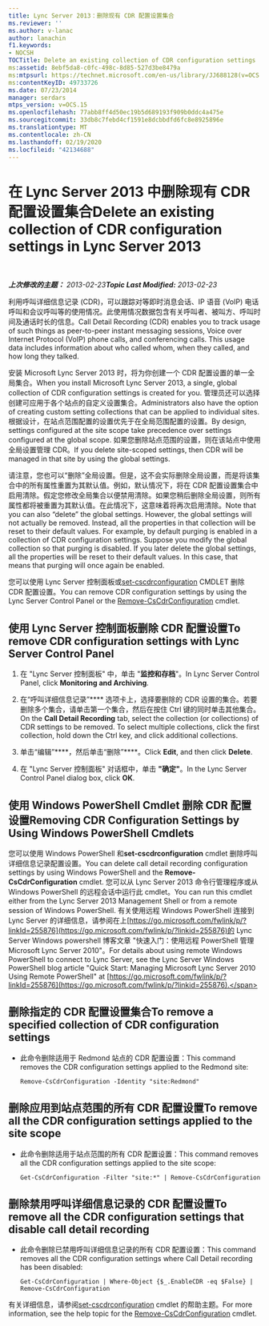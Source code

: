 ```yaml
---
title: Lync Server 2013：删除现有 CDR 配置设置集合
ms.reviewer: ''
ms.author: v-lanac
author: lanachin
f1.keywords:
- NOCSH
TOCTitle: Delete an existing collection of CDR configuration settings
ms:assetid: 8ebf5da8-c0fc-498c-8d85-527d3be8479a
ms:mtpsurl: https://technet.microsoft.com/en-us/library/JJ688128(v=OCS.15)
ms:contentKeyID: 49733726
ms.date: 07/23/2014
manager: serdars
mtps_version: v=OCS.15
ms.openlocfilehash: 77abb8ff4d50ec19b5d689193f909b0ddc4a475e
ms.sourcegitcommit: 33db8c7febd4cf1591e8dcbbdfd6fc8e8925896e
ms.translationtype: MT
ms.contentlocale: zh-CN
ms.lasthandoff: 02/19/2020
ms.locfileid: "42134688"
---
```

<div data-xmlns="http://www.w3.org/1999/xhtml">

<div class="topic" data-xmlns="http://www.w3.org/1999/xhtml" data-msxsl="urn:schemas-microsoft-com:xslt" data-cs="http://msdn.microsoft.com/">

<div data-asp="https://msdn2.microsoft.com/asp">

# <a name="delete-an-existing-collection-of-cdr-configuration-settings-in-lync-server-2013"></a><span data-ttu-id="9ee7e-102">在 Lync Server 2013 中删除现有 CDR 配置设置集合</span><span class="sxs-lookup"><span data-stu-id="9ee7e-102">Delete an existing collection of CDR configuration settings in Lync Server 2013</span></span>

</div>

<div id="mainSection">

<div id="mainBody">

<span> </span>

<span data-ttu-id="9ee7e-103">_**上次修改的主题：** 2013-02-23_</span><span class="sxs-lookup"><span data-stu-id="9ee7e-103">_**Topic Last Modified:** 2013-02-23_</span></span>

<span data-ttu-id="9ee7e-p101">利用呼叫详细信息记录 (CDR)，可以跟踪对等即时消息会话、IP 语音 (VoIP) 电话呼叫和会议呼叫等的使用情况。此使用情况数据包含有关呼叫者、被叫方、呼叫时间及通话时长的信息。</span><span class="sxs-lookup"><span data-stu-id="9ee7e-p101">Call Detail Recording (CDR) enables you to track usage of such things as peer-to-peer instant messaging sessions, Voice over Internet Protocol (VoIP) phone calls, and conferencing calls. This usage data includes information about who called whom, when they called, and how long they talked.</span></span>

<span data-ttu-id="9ee7e-106">安装 Microsoft Lync Server 2013 时，将为你创建一个 CDR 配置设置的单一全局集合。</span><span class="sxs-lookup"><span data-stu-id="9ee7e-106">When you install Microsoft Lync Server 2013, a single, global collection of CDR configuration settings is created for you.</span></span> <span data-ttu-id="9ee7e-107">管理员还可以选择创建可应用于各个站点的自定义设置集合。</span><span class="sxs-lookup"><span data-stu-id="9ee7e-107">Administrators also have the option of creating custom setting collections that can be applied to individual sites.</span></span> <span data-ttu-id="9ee7e-108">根据设计，在站点范围配置的设置优先于在全局范围配置的设置。</span><span class="sxs-lookup"><span data-stu-id="9ee7e-108">By design, settings configured at the site scope take precedence over settings configured at the global scope.</span></span> <span data-ttu-id="9ee7e-109">如果您删除站点范围的设置，则在该站点中使用全局设置管理 CDR。</span><span class="sxs-lookup"><span data-stu-id="9ee7e-109">If you delete site-scoped settings, then CDR will be managed in that site by using the global settings.</span></span>

<span data-ttu-id="9ee7e-p103">请注意，您也可以“删除”全局设置。但是，这不会实际删除全局设置，而是将该集合中的所有属性重置为其默认值。例如，默认情况下，将在 CDR 配置设置集合中启用清除。假定您修改全局集合以便禁用清除。如果您稍后删除全局设置，则所有属性都将被重置为其默认值。在此情况下，这意味着将再次启用清除。</span><span class="sxs-lookup"><span data-stu-id="9ee7e-p103">Note that you can also “delete” the global settings. However, the global settings will not actually be removed. Instead, all the properties in that collection will be reset to their default values. For example, by default purging is enabled in a collection of CDR configuration settings. Suppose you modify the global collection so that purging is disabled. If you later delete the global settings, all the properties will be reset to their default values. In this case, that means that purging will once again be enabled.</span></span>

<span data-ttu-id="9ee7e-117">您可以使用 Lync Server 控制面板或[set-cscdrconfiguration](https://docs.microsoft.com/powershell/module/skype/Remove-CsCdrConfiguration) CMDLET 删除 CDR 配置设置。</span><span class="sxs-lookup"><span data-stu-id="9ee7e-117">You can remove CDR configuration settings by using the Lync Server Control Panel or the [Remove-CsCdrConfiguration](https://docs.microsoft.com/powershell/module/skype/Remove-CsCdrConfiguration) cmdlet.</span></span>

<div>

## <a name="to-remove-cdr-configuration-settings-with-lync-server-control-panel"></a><span data-ttu-id="9ee7e-118">使用 Lync Server 控制面板删除 CDR 配置设置</span><span class="sxs-lookup"><span data-stu-id="9ee7e-118">To remove CDR configuration settings with Lync Server Control Panel</span></span>

1.  <span data-ttu-id="9ee7e-119">在 "Lync Server 控制面板" 中，单击 "**监控和存档**"。</span><span class="sxs-lookup"><span data-stu-id="9ee7e-119">In Lync Server Control Panel, click **Monitoring and Archiving**.</span></span>

2.  <span data-ttu-id="9ee7e-p104">在“呼叫详细信息记录”\*\*\*\* 选项卡上，选择要删除的 CDR 设置的集合。若要删除多个集合，请单击第一个集合，然后在按住 Ctrl 键的同时单击其他集合。</span><span class="sxs-lookup"><span data-stu-id="9ee7e-p104">On the **Call Detail Recording** tab, select the collection (or collections) of CDR settings to be removed. To select multiple collections, click the first collection, hold down the Ctrl key, and click additional collections.</span></span>

3.  <span data-ttu-id="9ee7e-122">单击“编辑”\*\*\*\*，然后单击“删除”\*\*\*\*。</span><span class="sxs-lookup"><span data-stu-id="9ee7e-122">Click **Edit**, and then click **Delete**.</span></span>

4.  <span data-ttu-id="9ee7e-123">在 "Lync Server 控制面板" 对话框中，单击 **"确定"**。</span><span class="sxs-lookup"><span data-stu-id="9ee7e-123">In the Lync Server Control Panel dialog box, click **OK**.</span></span>

</div>

<div>

## <a name="removing-cdr-configuration-settings-by-using-windows-powershell-cmdlets"></a><span data-ttu-id="9ee7e-124">使用 Windows PowerShell Cmdlet 删除 CDR 配置设置</span><span class="sxs-lookup"><span data-stu-id="9ee7e-124">Removing CDR Configuration Settings by Using Windows PowerShell Cmdlets</span></span>

<span data-ttu-id="9ee7e-125">您可以使用 Windows PowerShell 和**set-cscdrconfiguration** cmdlet 删除呼叫详细信息记录配置设置。</span><span class="sxs-lookup"><span data-stu-id="9ee7e-125">You can delete call detail recording configuration settings by using Windows PowerShell and the **Remove-CsCdrConfiguration** cmdlet.</span></span> <span data-ttu-id="9ee7e-126">您可以从 Lync Server 2013 命令行管理程序或从 Windows PowerShell 的远程会话中运行此 cmdlet。</span><span class="sxs-lookup"><span data-stu-id="9ee7e-126">You can run this cmdlet either from the Lync Server 2013 Management Shell or from a remote session of Windows PowerShell.</span></span> <span data-ttu-id="9ee7e-127">有关使用远程 Windows PowerShell 连接到 Lync Server 的详细信息，请参阅在上[https://go.microsoft.com/fwlink/p/?linkId=255876](https://go.microsoft.com/fwlink/p/?linkid=255876)的 Lync Server Windows powershell 博客文章 "快速入门：使用远程 PowerShell 管理 Microsoft Lync Server 2010"。</span><span class="sxs-lookup"><span data-stu-id="9ee7e-127">For details about using remote Windows PowerShell to connect to Lync Server, see the Lync Server Windows PowerShell blog article "Quick Start: Managing Microsoft Lync Server 2010 Using Remote PowerShell" at [https://go.microsoft.com/fwlink/p/?linkId=255876](https://go.microsoft.com/fwlink/p/?linkid=255876).</span></span>

<div>

## <a name="to-remove-a-specified-collection-of-cdr-configuration-settings"></a><span data-ttu-id="9ee7e-128">删除指定的 CDR 配置设置集合</span><span class="sxs-lookup"><span data-stu-id="9ee7e-128">To remove a specified collection of CDR configuration settings</span></span>

  - <span data-ttu-id="9ee7e-129">此命令删除适用于 Redmond 站点的 CDR 配置设置：</span><span class="sxs-lookup"><span data-stu-id="9ee7e-129">This command removes the CDR configuration settings applied to the Redmond site:</span></span>
    
        Remove-CsCdrConfiguration -Identity "site:Redmond"

</div>

<div>

## <a name="to-remove-all-the-cdr-configuration-settings-applied-to-the-site-scope"></a><span data-ttu-id="9ee7e-130">删除应用到站点范围的所有 CDR 配置设置</span><span class="sxs-lookup"><span data-stu-id="9ee7e-130">To remove all the CDR configuration settings applied to the site scope</span></span>

  - <span data-ttu-id="9ee7e-131">此命令删除适用于站点范围的所有 CDR 配置设置：</span><span class="sxs-lookup"><span data-stu-id="9ee7e-131">This command removes all the CDR configuration settings applied to the site scope:</span></span>
    
        Get-CsCdrConfiguration -Filter "site:*" | Remove-CsCdrConfiguration

</div>

<div>

## <a name="to-remove-all-the-cdr-configuration-settings-that-disable-call-detail-recording"></a><span data-ttu-id="9ee7e-132">删除禁用呼叫详细信息记录的 CDR 配置设置</span><span class="sxs-lookup"><span data-stu-id="9ee7e-132">To remove all the CDR configuration settings that disable call detail recording</span></span>

  - <span data-ttu-id="9ee7e-133">此命令删除已禁用呼叫详细信息记录的所有 CDR 配置设置：</span><span class="sxs-lookup"><span data-stu-id="9ee7e-133">This command removes all the CDR configuration settings where Call Detail recording has been disabled:</span></span>
    
        Get-CsCdrConfiguration | Where-Object {$_.EnableCDR -eq $False} | Remove-CsCdrConfiguration

</div>

<span data-ttu-id="9ee7e-134">有关详细信息，请参阅[set-cscdrconfiguration](https://docs.microsoft.com/powershell/module/skype/Remove-CsCdrConfiguration) cmdlet 的帮助主题。</span><span class="sxs-lookup"><span data-stu-id="9ee7e-134">For more information, see the help topic for the [Remove-CsCdrConfiguration](https://docs.microsoft.com/powershell/module/skype/Remove-CsCdrConfiguration) cmdlet.</span></span>

</div>

</div>

<span> </span>

</div>

</div>

</div>

